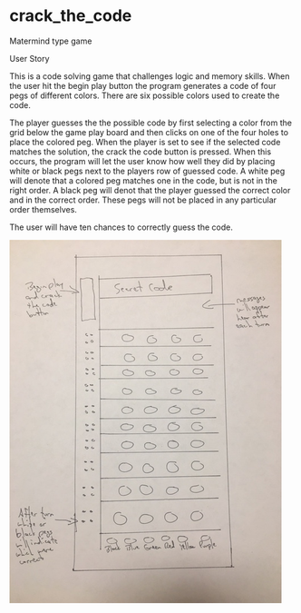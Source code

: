 # crack_the_code
Matermind type game

User Story

This is a code solving game that challenges logic and memory skills. When the user hit the begin play button the program generates a code of four pegs of different colors. There are six possible colors used to create the code.

The player guesses the the possible code by first selecting a color from the grid below the game play board and then clicks on one of the four holes to place the colored peg. When the player is set to see if the selected code matches the solution, the crack the code button is pressed. When this occurs, the program will let the user know how well they did by placing white or black pegs next to the players row of guessed code. A white peg will denote that a colored peg matches one in the code, but is not in the right order. A black peg will denot that the player guessed the correct color and in the correct order. These pegs will not be placed in any particular order themselves.

The user will have ten chances to correctly guess the code. 

![Wireframe](https://github.com/wkriegsman/crack_the_code/blob/master/IMG_3092.JPG)
